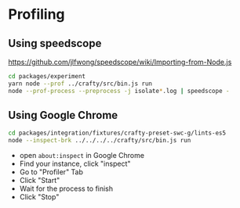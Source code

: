# Profiling

## Using speedscope

https://github.com/jlfwong/speedscope/wiki/Importing-from-Node.js

```bash
cd packages/experiment
yarn node --prof ../crafty/src/bin.js run
node --prof-process --preprocess -j isolate*.log | speedscope -
```

## Using Google Chrome

```bash
cd packages/integration/fixtures/crafty-preset-swc-g/lints-es5
node --inspect-brk ../../../../crafty/src/bin.js run
```

- open `about:inspect` in Google Chrome
- Find your instance, click "inspect"
- Go to "Profiler" Tab
- Click "Start"
- Wait for the process to finish
- Click "Stop"
